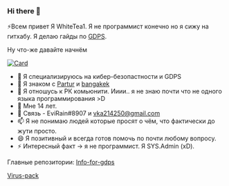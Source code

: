 ### Hi there 👋
 ⚡Всем привет Я WhiteTea1. Я не программист конечно но я сижу на гитхабу. Я делаю гайды по [GDPS](https://github.com/EnjoyDogDev/info-for-gdps/issues). 

Ну что-же давайте начнём

[![Card](https://github-readme-stats.vercel.app/api?username=WhiteTea1&count_private=true&show_icons=true&cache_seconds=1800&locale=ru&hide_border=true&bg_color=05070a&title_color=d7f562&text_color=d7f562&icon_color=d7f562)](https://discord.gg/gdpsfreehost)

- 🔭 Я специализируюсь на кибер-безопастности и GDPS
- 🌱 Я знаком с [Partur](https://github.com/Partur1) и [bangakek](https://github.com/bang173)
- 👯 Я отношусь к РК комьюнити. Ииии.. я не знаю почти что не одного языка программирования >D
- 🤔 Мне 14 лет.
- 💬 Связь - EviRain#8907 и vka214250@gmail.com
- 📫 Я не понимаю людей которые просят о чём, что фактически до жути просто.
- 😄 Я позитивный и всегда готов помочь по почти любому вопросу.
- ⚡ Интересный факт -> я не программист. Я SYS.Admin (xD).

Главные репозитории:
[Info-for-gdps](https://github.com/EnjoyDogDev/info-for-gdps) 

[Virus-pack](https://github.com/EnjoyDogDev/virus-pack2)

